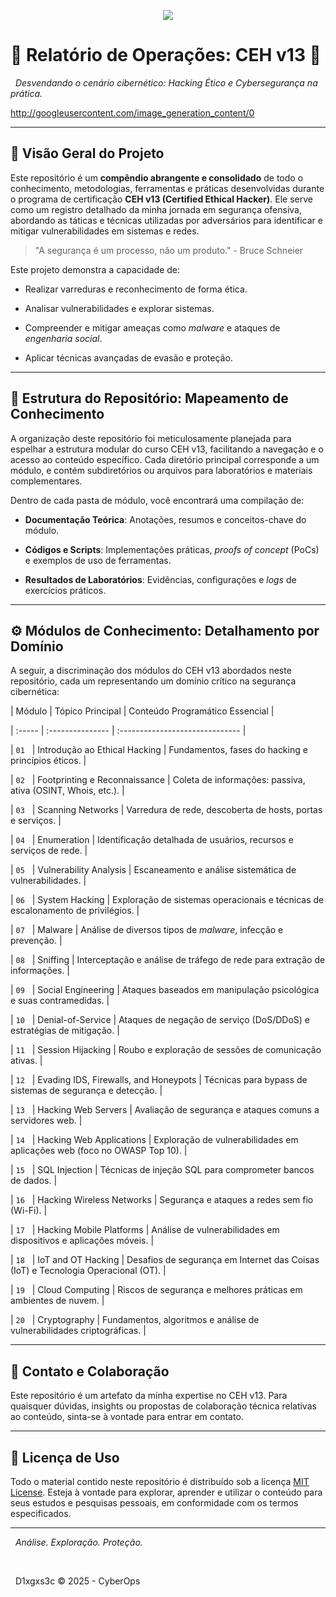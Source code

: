 <p align="center">

  <img src="https://lh7-rt.googleusercontent.com/docsz/AD_4nXcRHutwNKvdC2barDXGmT0ckSYyV7Rl3-beTjyBLfMGHq0G4qudBtT4H5R7dtTwgDd0HQWqlLD-JbbLaznNpdlUgoOTrlpLEATuK-Yh3J3qyQMaacOZ85vOJ2SH74QrijjeOxJgZNVS5LnsyzAiS7o-9u8?key=62avVpfs8yLpDj_StRf8gA">
  
</p>


# 🚀 Relatório de Operações: CEH v13 🚀


<p align="center">

  <em>Desvendando o cenário cibernético: Hacking Ético e Cybersegurança na prática.</em>

</p>



http://googleusercontent.com/image_generation_content/0



---



## 🎯 Visão Geral do Projeto



Este repositório é um **compêndio abrangente e consolidado** de todo o conhecimento, metodologias, ferramentas e práticas desenvolvidas durante o programa de certificação **CEH v13 (Certified Ethical Hacker)**. Ele serve como um registro detalhado da minha jornada em segurança ofensiva, abordando as táticas e técnicas utilizadas por adversários para identificar e mitigar vulnerabilidades em sistemas e redes.



> "A segurança é um processo, não um produto." - Bruce Schneier



Este projeto demonstra a capacidade de:

* Realizar varreduras e reconhecimento de forma ética.

* Analisar vulnerabilidades e explorar sistemas.

* Compreender e mitigar ameaças como *malware* e ataques de *engenharia social*.

* Aplicar técnicas avançadas de evasão e proteção.



---



## 📂 Estrutura do Repositório: Mapeamento de Conhecimento



A organização deste repositório foi meticulosamente planejada para espelhar a estrutura modular do curso CEH v13, facilitando a navegação e o acesso ao conteúdo específico. Cada diretório principal corresponde a um módulo, e contém subdiretórios ou arquivos para laboratórios e materiais complementares.



Dentro de cada pasta de módulo, você encontrará uma compilação de:

* **Documentação Teórica**: Anotações, resumos e conceitos-chave do módulo.

* **Códigos e Scripts**: Implementações práticas, *proofs of concept* (PoCs) e exemplos de uso de ferramentas.

* **Resultados de Laboratórios**: Evidências, configurações e *logs* de exercícios práticos.



---



## ⚙️ Módulos de Conhecimento: Detalhamento por Domínio



A seguir, a discriminação dos módulos do CEH v13 abordados neste repositório, cada um representando um domínio crítico na segurança cibernética:



| Módulo | Tópico Principal | Conteúdo Programático Essencial |

| :----- | :--------------- | :------------------------------ |

| `01`   | Introdução ao Ethical Hacking | Fundamentos, fases do hacking e princípios éticos. |

| `02`   | Footprinting e Reconnaissance | Coleta de informações: passiva, ativa (OSINT, Whois, etc.). |

| `03`   | Scanning Networks | Varredura de rede, descoberta de hosts, portas e serviços. |

| `04`   | Enumeration | Identificação detalhada de usuários, recursos e serviços de rede. |

| `05`   | Vulnerability Analysis | Escaneamento e análise sistemática de vulnerabilidades. |

| `06`   | System Hacking | Exploração de sistemas operacionais e técnicas de escalonamento de privilégios. |

| `07`   | Malware | Análise de diversos tipos de *malware*, infecção e prevenção. |

| `08`   | Sniffing | Interceptação e análise de tráfego de rede para extração de informações. |

| `09`   | Social Engineering | Ataques baseados em manipulação psicológica e suas contramedidas. |

| `10`   | Denial-of-Service | Ataques de negação de serviço (DoS/DDoS) e estratégias de mitigação. |

| `11`   | Session Hijacking | Roubo e exploração de sessões de comunicação ativas. |

| `12`   | Evading IDS, Firewalls, and Honeypots | Técnicas para bypass de sistemas de segurança e detecção. |

| `13`   | Hacking Web Servers | Avaliação de segurança e ataques comuns a servidores web. |

| `14`   | Hacking Web Applications | Exploração de vulnerabilidades em aplicações web (foco no OWASP Top 10). |

| `15`   | SQL Injection | Técnicas de injeção SQL para comprometer bancos de dados. |

| `16`   | Hacking Wireless Networks | Segurança e ataques a redes sem fio (Wi-Fi). |

| `17`   | Hacking Mobile Platforms | Análise de vulnerabilidades em dispositivos e aplicações móveis. |

| `18`   | IoT and OT Hacking | Desafios de segurança em Internet das Coisas (IoT) e Tecnologia Operacional (OT). |

| `19`   | Cloud Computing | Riscos de segurança e melhores práticas em ambientes de nuvem. |

| `20`   | Cryptography | Fundamentos, algoritmos e análise de vulnerabilidades criptográficas. |



---



## 🤝 Contato e Colaboração



Este repositório é um artefato da minha expertise no CEH v13. Para quaisquer dúvidas, insights ou propostas de colaboração técnica relativas ao conteúdo, sinta-se à vontade para entrar em contato.



---



## 📄 Licença de Uso



Todo o material contido neste repositório é distribuído sob a licença [MIT License](LICENSE). Esteja à vontade para explorar, aprender e utilizar o conteúdo para seus estudos e pesquisas pessoais, em conformidade com os termos especificados.



---



<p align="center">

  <em>Análise. Exploração. Proteção.</em>

  <br>

  <span>D1xgxs3c &copy; 2025 - CyberOps</span>

</p>
